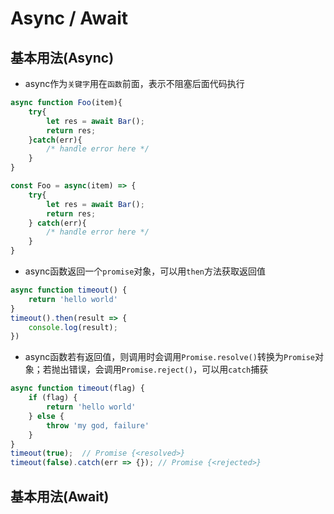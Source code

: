 # Async / Await

## 基本用法(Async)

- async作为`关键字`用在`函数`前面，表示不阻塞后面代码执行

```jsx
async function Foo(item){
    try{
        let res = await Bar();
        return res;
    }catch(err){
        /* handle error here */
    }
}

const Foo = async(item) => {
    try{
        let res = await Bar();
        return res;
    } catch(err){
        /* handle error here */
    }
}
```

- async函数返回一个`promise`对象，可以用`then`方法获取返回值
  
```jsx
async function timeout() {
    return 'hello world'
}
timeout().then(result => {
    console.log(result);
})
```

- async函数若有返回值，则调用时会调用`Promise.resolve()`转换为`Promise`对象；若抛出错误，会调用`Promise.reject()`，可以用`catch`捕获

```jsx
async function timeout(flag) {
    if (flag) {
        return 'hello world'
    } else {
        throw 'my god, failure'
    }
}
timeout(true);  // Promise {<resolved>}
timeout(false).catch(err => {}); // Promise {<rejected>}
```

## 基本用法(Await)